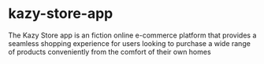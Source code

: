 # kazy-store-app
 The Kazy Store app is an fiction online e-commerce platform that provides a seamless shopping experience for users looking to purchase a wide range of products conveniently from the comfort of their own homes

